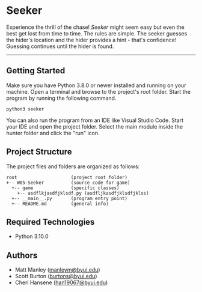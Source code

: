 # Seeker
Experience the thrill of the chase! <i>Seeker</i> might seem easy but even the best get lost 
from time to time. The rules are simple. The seeker guesses the hider's location and the hider 
provides a hint - that's confidence! Guessing continues until the hider is found.

---
## Getting Started
Make sure you have Python 3.8.0 or newer installed and running on your machine. Open a terminal and browse to the project's root folder. Start the program by running the following command.
```
python3 seeker 
```
You can also run the program from an IDE like Visual Studio Code. Start your IDE and open the project folder. Select the main module inside the hunter folder and click the "run" icon.

## Project Structure
The project files and folders are organized as follows:
```
root                    (project root folder)
+-- W05-Seeker          (source code for game)
  +-- game              (specific classes)
    +-- asdflkjasdfjklsdf.py (asdfljkasdfjklsdfjklss)
  +-- __main__.py       (program entry point)
  +-- README.md         (general info)
```

## Required Technologies
* Python 3.10.0

## Authors
* Matt Manley (manleym@byui.edu)
* Scott Burton (burtons@byui.edu)
* Cheri Hansene (han19067@byui.edu)
